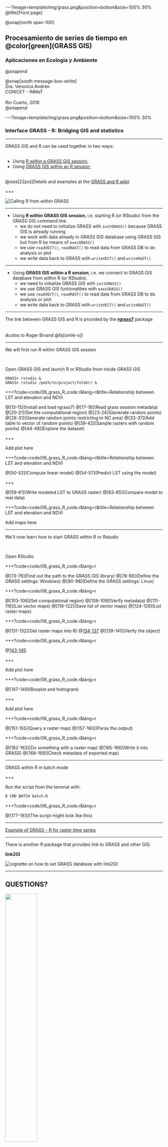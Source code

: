---?image=template/img/grass.png&position=bottom&size=100% 30%
@title[Front page]

@snap[north span-100]
<br>
<h2>Procesamiento de series de tiempo en @color[green](GRASS GIS)</h2>
<h3>Aplicaciones en Ecologia y Ambiente</h3>
@snapend

@snap[south message-box-white]
<br>Dra. Veronica Andreo<br>CONICET - INMeT<br><br>Rio Cuarto, 2018<br>
@snapend

---?image=template/img/grass.png&position=bottom&size=100% 30%

### Interface GRASS - R: Bridging GIS and statistics

---

GRASS GIS and R can be used together in two ways:
<br><br>
- Using [R within a GRASS GIS session](https://grasswiki.osgeo.org/wiki/R_statistics/rgrass7#R_within_GRASS),
- Using [GRASS GIS within an R session](https://grasswiki.osgeo.org/wiki/R_statistics/rgrass7#GRASS_within_R),
<br><br>

@size[22px](Details and examples at the [GRASS and R wiki](https://grasswiki.osgeo.org/wiki/R_statistics/rgrass7))

+++

![Calling R from within GRASS](assets/img/RwithinGRASS_and_Rstudio_from_grass.png)

---

- Using **R within GRASS GIS session**, i.e. starting R (or RStudio) from the GRASS GIS command line.
  - we do not need to initialize GRASS with `initGRASS()` because GRASS GIS is already running
  - we work with data already in GRASS GIS database using GRASS GIS but from R by means of `execGRASS()`
  - we use `readVECT()`, `readRAST()` to read data from GRASS DB to do analysis or plot
  - we write data back to GRASS with `writeVECT()` and `writeRAST()`

---

- Using **GRASS GIS within a R session**, i.e. we connect to GRASS GIS database from within R (or RStudio).
  - we need to initialize GRASS GIS with `initGRASS()`
  - we use GRASS GIS funtionalities with `execGRASS()`
  - we use `readVECT()`, `readRAST()` to read data from GRASS DB to do analysis or plot
  - we write data back to GRASS with `writeVECT()` and `writeRAST()`

---

The link between GRASS GIS and R is provided by the [**rgrass7**](https://cran.r-project.org/web/packages/rgrass7/index.html) package
<br><br><br>
(kudos to Roger Bivand @fa[smile-o])
 
---

We will first run R within GRASS GIS session 

<br>

Open GRASS GIS and launch R or RStudio from inside GRASS GIS


```
GRASS> rstudio &
GRASS> rstudio /path/to/project/folder/ &
```

+++?code=code/06_grass_R_code.r&lang=r&title=Relationship between LST and elevation and NDVI

@[13-15](Install and load rgrass7)
@[17-18](Read grass session metadata)
@[20-21](Set the computational region)
@[23-24](Generate random points)
@[26-31](Generate random points restricting to NC area)
@[33-37](Add table to vector of random points)
@[39-42](Sample rasters with random points)
@[44-48](Explore the dataset)

+++

Add plot here

+++?code=code/06_grass_R_code.r&lang=r&title=Relationship between LST and elevation and NDVI

@[50-52](Compute linear model)
@[54-57](Predict LST using the model)

+++

@[59-61](Write modeled LST to GRASS raster)
@[63-65](Compare model to real data)

+++?code=code/06_grass_R_code.r&lang=r&title=Relationship between LST and elevation and NDVI

Add maps here

---

We'll now learn how to start GRASS within R or Rstudio

<br>

Open RStudio

+++?code=code/06_grass_R_code.r&lang=r

@[73-76](Find out the path to the GRASS GIS library)
@[78-88](Define the GRASS settings: Windows)
@[90-98](Define the GRASS settings: Linux)

+++?code=code/06_grass_R_code.r&lang=r

@[103-106](Set computational region)
@[108-109](Verify metadata)
@[111-116](List vector maps)
@[118-122](Save list of vector maps)
@[124-129](List raster maps)

+++?code=code/06_grass_R_code.r&lang=r

@[131-132](Get raster maps into R)
@[134-137](Summaries)
@[139-141](Verify the object)

+++?code=code/06_grass_R_code.r&lang=r

@[143-145](Plot)

+++

Add plot here

+++?code=code/06_grass_R_code.r&lang=r

@[147-149](Boxplot and histogram)

+++

Add plot here

+++?code=code/06_grass_R_code.r&lang=r

@[151-155](Query a raster map)
@[157-160](Parse the output)

+++?code=code/06_grass_R_code.r&lang=r

@[162-163](Do something with a raster map)
@[165-166](Write it into GRASS)
@[168-169](Check metadata of exported map)

---

GRASS within R in batch mode

+++

Run the script from the termnal with:

```bash
R CMD BATCH batch.R
```

+++?code=code/06_grass_R_code.r&lang=r

@[177-193](The script might look like this)

---

[Example of GRASS - R for raster time series](https://grasswiki.osgeo.org/wiki/Temporal_data_processing/GRASS_R_raster_time_series_processing)

---

There is another R package that provides link to GRASS and other GIS:

**link2GI**

![vignette on how to set GRASS database with link2GI](https://github.com/gisma/link2gi2018/tree/master/R/vignette)

---

## QUESTIONS?

<img src="assets/img/gummy-question.png" width="45%">

---

**Thanks for your attention!!**

![GRASS GIS logo](assets/img/grass_logo_alphab.png)

---

@snap[north span-90]
<br><br><br>
Move on to: 
<br>
[Think about the evaluation]()
@snapend

@snap[south span-50]
@size[18px](Presentation powered by)
<br>
<a href="https://gitpitch.com/">
<img src="assets/img/gitpitch_logo.png" width="20%"></a>
@snapend

<!---

See here for an exercise: 
https://tutorials.ecodiv.earth/toc/spatial_interpolation.html
https://tutorials.ecodiv.earth/toc/import-bioclim-data.html
https://www.grassbook.org/wp-content/uploads/neteler/shortcourse_grass2003/notes7.html

# Fetch Aedes albopictus presence from GBIF
# https://grass.osgeo.org/grass74/manuals/addons/v.in.pygbif.html

g.extension v.in.pygbif
v.in.pygbif taxa="Aedes albopictus" rank=species output=gbif -i
v.db.select Aedes_albopictus_gbif

--->
